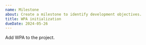 ```yaml
---
name: Milestone
about: Create a milestone to identify development objectives.
title: WPA initialization
dueDate: 2024-05-26
---
```


Add WPA to the project.
